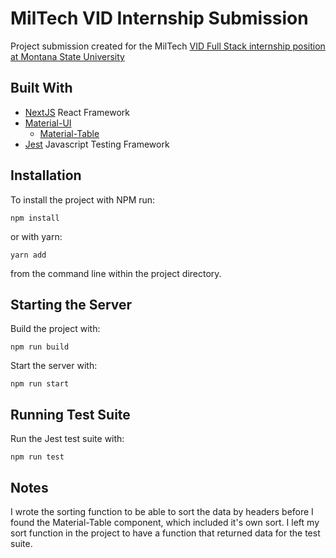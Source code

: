 # MilTech VID Internship Submission
Project submission created for the MilTech [VID Full Stack internship position at Montana State University](https://virtualindustryday.org/internship.html)


## Built With
* [NextJS](https://nextjs.org) React Framework
* [Material-UI](https://material-ui.com)
    - [Material-Table](https://material-table.com/)
* [Jest](https://jestjs.io) Javascript Testing Framework

## Installation
To install the project with NPM run:
 
```npm install``` 

or with yarn:

 ```yarn add``` 
 
 from the command line within the project directory.
 
 ## Starting the Server
 
 Build the project with:
 
 ```npm run build```
 
 Start the server with:
 
 ```npm run start```
 
 ## Running Test Suite
 
 Run the Jest test suite with:
 
 ```npm run test```
 
 ## Notes
 
 I wrote the sorting function to be able to sort the data by headers before I found the Material-Table component, which 
 included it's own sort. I left my sort function in the project to have a function that returned data for the test suite.

